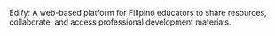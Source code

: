 Edify: A web-based platform for Filipino educators to share resources,
collaborate, and access professional development materials.
